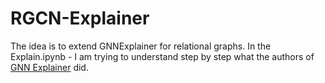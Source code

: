 # RGCN-Explainer
The idea is to extend GNNExplainer for relational graphs. 
In the Explain.ipynb - I am trying to understand step by step what the authors of [GNN Explainer](https://arxiv.org/abs/1903.03894) did.
